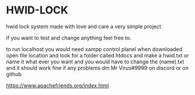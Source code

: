 # HWID-LOCK
hwid lock system made with love and care a very simple project


if you want to test and change anything feel free to.

to run localhost you would need xampp control planel when downloaded open file location and look for a folder called htdocs and make a hwid.txt or name it what ever you want and you would have to change the (name).txt
and it should work fine if any problems dm Mr Virus#9999 on discord or on github


https://www.apachefriends.org/index.html
